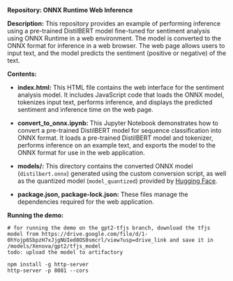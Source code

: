 **Repository: ONNX Runtime Web Inference**

**Description:**
This repository provides an example of performing inference using a pre-trained DistilBERT model fine-tuned for sentiment analysis using ONNX Runtime in a web environment. The model is converted to the ONNX format for inference in a web browser. The web page allows users to input text, and the model predicts the sentiment (positive or negative) of the text.

**Contents:**

- **index.html:** This HTML file contains the web interface for the sentiment analysis model. It includes JavaScript code that loads the ONNX model, tokenizes input text, performs inference, and displays the predicted sentiment and inference time on the web page.

- **convert_to_onnx.ipynb:** This Jupyter Notebook demonstrates how to convert a pre-trained DistilBERT model for sequence classification into ONNX format. It loads a pre-trained DistilBERT model and tokenizer, performs inference on an example text, and exports the model to the ONNX format for use in the web application.

- **models/:** This directory contains the converted ONNX model (`distilbert.onnx`) generated using the custom conversion script, as well as the quantized model (`model_quantized`) provided by [Hugging Face](https://huggingface.co/Xenova/distilbert-base-uncased-finetuned-sst-2-english/tree/main).

- **package.json, package-lock.json:** These files manage the dependencies required for the web application.


**Running the demo:**


```
# for running the demo on the gpt2-tfjs branch, download the tfjs model from https://drive.google.com/file/d/1-0hYojp6SbpzH7xJjgNUIed8OS0smcrl/view?usp=drive_link and save it in /models/Xenova/gpt2/tfjs_model
todo: upload the model to artifactory
```
``` 
npm install -g http-server
http-server -p 8081 --cors
```



